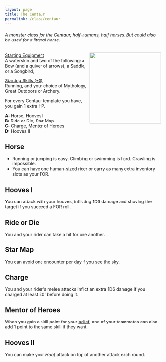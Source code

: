 ```yaml
---
layout: page
title: The Centaur
permalink: /class/centaur
---
```


###### A monster class for the [Centaur](https://saltygoo.github.io/monsters/centaur), half-humans, half horses. But could also be used for a litteral horse.

<img align="right" width=230px  src="https://free.clipartof.com/676-Free-Clipart-Of-A-Centaur.jpg">

<ins>Starting Equipment</ins><br>
A waterskin and two of the following: a Bow (and a quiver of arrows), a Saddle, or a Songbird,

<ins>Starting Skills (+5)</ins><br>
Running, and your choice of Mythology, Great Outdoors or Archery.

For every Centaur template you have, you gain 1 extra HP.

**A:** Horse, Hooves I<br>
**B:** Ride or Die, Star Map<br>
**C:** Charge, Mentor of Heroes<br>
**D:** Hooves II<br>

## Horse
- Running or jumping is easy. Climbing or swimming is hard. Crawling is impossible.
- You can have one human-sized rider or carry as many extra inventory slots as your FOR.

## Hooves I
You can attack with your hooves, inflicting 1D6 damage and shoving the target if you succeed a FOR roll.

## Ride or Die
You and your rider can take a hit for one another.

## Star Map
You can avoid one encounter per day if you see the sky.

## Charge
You and your rider's melee attacks inflict an extra 1D6 damage if you charged at least 30' before doing it.

## Mentor of Heroes
When you gain a skill point for your [belief](/2020/11/09/base-rules/), one of your teammates can also add 1 point to the same skill if they want.

## Hooves II
You can make your _Hoof_ attack on top of another attack each round.
